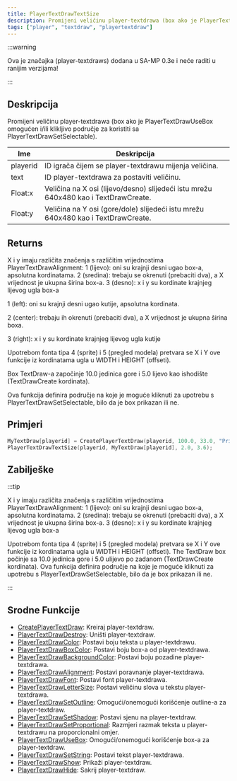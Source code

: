 ```yaml
---
title: PlayerTextDrawTextSize
description: Promijeni veličinu player-textdrawa (box ako je PlayerTextDrawUseBox omogućen i/ili klikljivo područje za koristiti sa PlayerTextDrawSetSelectable).
tags: ["player", "textdraw", "playertextdraw"]
---
```


:::warning

Ova je značajka (player-textdraws) dodana u SA-MP 0.3e i neće raditi u ranijim verzijama!

:::

## Deskripcija

Promijeni veličinu player-textdrawa (box ako je PlayerTextDrawUseBox omogućen i/ili klikljivo područje za koristiti sa PlayerTextDrawSetSelectable).

| Ime      | Deskripcija                                                                         |
| -------- | ----------------------------------------------------------------------------------- |
| playerid | ID igrača čijem se player-textdrawu mijenja veličina.                               |
| text     | ID player-textdrawa za postaviti veličinu.                                          |
| Float:x  | Veličina na X osi (lijevo/desno) slijedeći istu mrežu 640x480 kao i TextDrawCreate. |
| Float:y  | Veličina na Y osi (gore/dole) slijedeći istu mrežu 640x480 kao i TextDrawCreate.    |

## Returns

X i y imaju različita značenja s različitim vrijednostima PlayerTextDrawAlignment: 1 (lijevo): oni su krajnji desni ugao box-a, apsolutna kordinatama. 2 (sredina): trebaju se okrenuti (prebaciti dva), a X vrijednost je ukupna širina box-a. 3 (desno): x i y su kordinate krajnjeg lijevog ugla box-a

1 (left): oni su krajnji desni ugao kutije, apsolutna kordinata.

2 (center): trebaju ih okrenuti (prebaciti dva), a X vrijednost je ukupna širina boxa.

3 (right): x i y su kordinate krajnjeg lijevog ugla kutije

Upotrebom fonta tipa 4 (sprite) i 5 (pregled modela) pretvara se X i Y ove funkcije iz kordinatama ugla u WIDTH i HEIGHT (offseti).

Box TextDraw-a započinje 10.0 jedinica gore i 5.0 lijevo kao ishodište (TextDrawCreate kordinata).

Ova funkcija definira područje na koje je moguće kliknuti za upotrebu s PlayerTextDrawSetSelectable, bilo da je box prikazan ili ne.

## Primjeri

```c
MyTextDraw[playerid] = CreatePlayerTextDraw(playerid, 100.0, 33.0, "Primjer Textdrawa");
PlayerTextDrawTextSize(playerid, MyTextDraw[playerid], 2.0, 3.6);
```

## Zabilješke

:::tip

X i y imaju različita značenja s različitim vrijednostima PlayerTextDrawAlignment: 1 (lijevo): oni su krajnji desni ugao box-a, apsolutna kordinatama. 2 (sredina): trebaju se okrenuti (prebaciti dva), a X vrijednost je ukupna širina box-a. 3 (desno): x i y su kordinate krajnjeg lijevog ugla box-a

Upotrebom fonta tipa 4 (sprite) i 5 (pregled modela) pretvara se X i Y ove funkcije iz kordinatama ugla u WIDTH i HEIGHT (offseti). The TextDraw box počinje sa 10.0 jedinica gore i 5.0 ulijevo po zadanom (TextDrawCreate kordinata). Ova funkcija definira područje na koje je moguće kliknuti za upotrebu s PlayerTextDrawSetSelectable, bilo da je box prikazan ili ne.

:::

## Srodne Funkcije

- [CreatePlayerTextDraw](CreatePlayerTextDraw): Kreiraj player-textdraw.
- [PlayerTextDrawDestroy](PlayerTextDrawDestroy): Uništi player-textdraw.
- [PlayerTextDrawColor](PlayerTextDrawColor): Postavi boju teksta u player-textdrawu.
- [PlayerTextDrawBoxColor](PlayerTextDrawBoxColor): Postavi boju box-a od player-textdrawa.
- [PlayerTextDrawBackgroundColor](PlayerTextDrawBackgroundColor): Postavi boju pozadine player-textdrawa.
- [PlayerTextDrawAlignment](PlayerTextDrawAlignment): Postavi poravnanje player-textdrawa.
- [PlayerTextDrawFont](PlayerTextDrawFont): Postavi font player-textdrawa.
- [PlayerTextDrawLetterSize](PlayerTextDrawLetterSize): Postavi veličinu slova u tekstu player-textdrawa.
- [PlayerTextDrawSetOutline](PlayerTextDrawSetOutline): Omogući/onemogući korišćenje outline-a za player-textdraw.
- [PlayerTextDrawSetShadow](PlayerTextDrawSetShadow): Postavi sjenu na player-textdraw.
- [PlayerTextDrawSetProportional](PlayerTextDrawSetProportional): Razmjeri razmak teksta u player-textdrawu na proporcionalni omjer.
- [PlayerTextDrawUseBox](PlayerTextDrawUseBox): Omogući/onemogući korišćenje box-a za player-textdraw.
- [PlayerTextDrawSetString](PlayerTextDrawSetString): Postavi tekst player-textdrawa.
- [PlayerTextDrawShow](PlayerTextDrawShow): Prikaži player-textdraw.
- [PlayerTextDrawHide](PlayerTextDrawHide): Sakrij player-textdraw.
